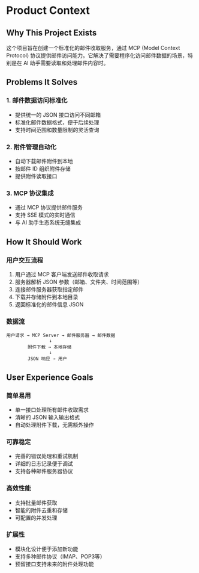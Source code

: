 # Product Context

## Why This Project Exists
这个项目旨在创建一个标准化的邮件收取服务，通过 MCP (Model Context Protocol) 协议提供邮件访问能力。它解决了需要程序化访问邮件数据的场景，特别是在 AI 助手需要读取和处理邮件内容时。

## Problems It Solves

### 1. 邮件数据访问标准化
- 提供统一的 JSON 接口访问不同邮箱
- 标准化邮件数据格式，便于后续处理
- 支持时间范围和数量限制的灵活查询

### 2. 附件管理自动化
- 自动下载邮件附件到本地
- 按邮件 ID 组织附件存储
- 提供附件读取接口

### 3. MCP 协议集成
- 通过 MCP 协议提供邮件服务
- 支持 SSE 模式的实时通信
- 与 AI 助手生态系统无缝集成

## How It Should Work

### 用户交互流程
1. 用户通过 MCP 客户端发送邮件收取请求
2. 服务器解析 JSON 参数（邮箱、文件夹、时间范围等）
3. 连接邮件服务器获取指定邮件
4. 下载并存储附件到本地目录
5. 返回标准化的邮件信息 JSON

### 数据流
```
用户请求 → MCP Server → 邮件服务器 → 邮件数据
                ↓
        附件下载 → 本地存储
                ↓
        JSON 响应 → 用户
```

## User Experience Goals

### 简单易用
- 单一接口处理所有邮件收取需求
- 清晰的 JSON 输入输出格式
- 自动处理附件下载，无需额外操作

### 可靠稳定
- 完善的错误处理和重试机制
- 详细的日志记录便于调试
- 支持各种邮件服务器协议

### 高效性能
- 支持批量邮件获取
- 智能的附件去重和存储
- 可配置的并发处理

### 扩展性
- 模块化设计便于添加新功能
- 支持多种邮件协议（IMAP、POP3等）
- 预留接口支持未来的附件处理功能
